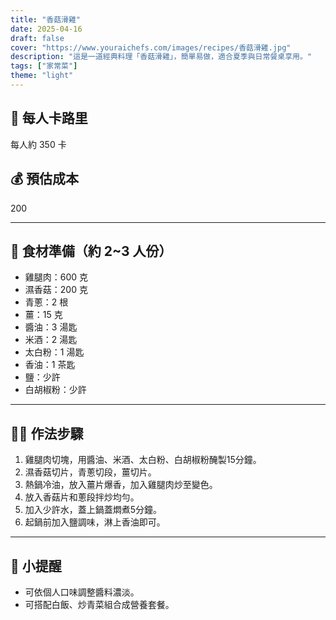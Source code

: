 ```yaml
---
title: "香菇滑雞"
date: 2025-04-16
draft: false
cover: "https://www.youraichefs.com/images/recipes/香菇滑雞.jpg"
description: "這是一道經典料理「香菇滑雞」，簡單易做，適合夏季與日常餐桌享用。"
tags: ["家常菜"]
theme: "light"
---
```


## 🥄 每人卡路里  
每人約 350 卡

## 💰 預估成本  
200

---

## 🧾 食材準備（約 2~3 人份）

- 雞腿肉：600 克
- 濕香菇：200 克
- 青蔥：2 根
- 薑：15 克
- 醬油：3 湯匙
- 米酒：2 湯匙
- 太白粉：1 湯匙
- 香油：1 茶匙
- 鹽：少許 
- 白胡椒粉：少許 

---

## 👩‍🍳 作法步驟

1. 雞腿肉切塊，用醬油、米酒、太白粉、白胡椒粉醃製15分鐘。
2. 濕香菇切片，青蔥切段，薑切片。
3. 熱鍋冷油，放入薑片爆香，加入雞腿肉炒至變色。
4. 放入香菇片和蔥段拌炒均勻。
5. 加入少許水，蓋上鍋蓋燜煮5分鐘。
6. 起鍋前加入鹽調味，淋上香油即可。

---

## 📝 小提醒

- 可依個人口味調整醬料濃淡。
- 可搭配白飯、炒青菜組合成營養套餐。
